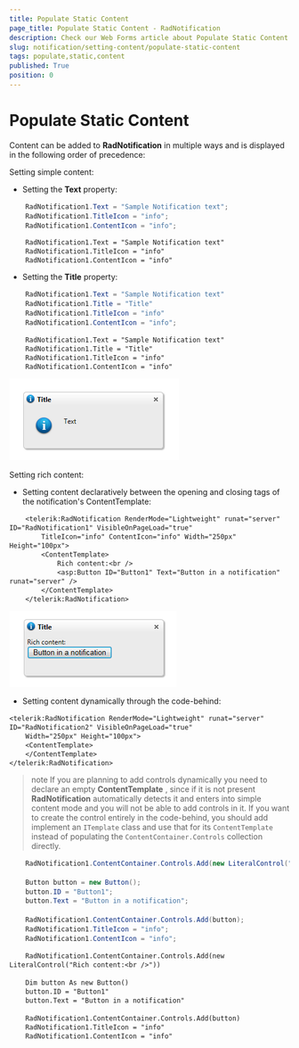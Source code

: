 ```yaml
---
title: Populate Static Content
page_title: Populate Static Content - RadNotification
description: Check our Web Forms article about Populate Static Content.
slug: notification/setting-content/populate-static-content
tags: populate,static,content
published: True
position: 0
---
```


# Populate Static Content

Content can be added to **RadNotification** in multiple ways and is displayed in the following order of precedence:

Setting simple content:

- Setting the **Text** property:

````C#
	RadNotification1.Text = "Sample Notification text";
	RadNotification1.TitleIcon = "info";
	RadNotification1.ContentIcon = "info";
````
````VB
	RadNotification1.Text = "Sample Notification text"
	RadNotification1.TitleIcon = "info"
	RadNotification1.ContentIcon = "info"
````

- Setting the **Title** property:

````C#
	RadNotification1.Text = "Sample Notification text"
	RadNotification1.Title = "Title"
	RadNotification1.TitleIcon = "info"
	RadNotification1.ContentIcon = "info";
````
````VB
	RadNotification1.Text = "Sample Notification text"
	RadNotification1.Title = "Title"
	RadNotification1.TitleIcon = "info"
	RadNotification1.ContentIcon = "info"
````

![Title and Text](images/radnotification-title-and-text.png)


Setting rich content:

- Setting content declaratively between the opening and closing tags of the notification's ContentTemplate:
	
````ASP.NET
	<telerik:RadNotification RenderMode="Lightweight" runat="server" ID="RadNotification1" VisibleOnPageLoad="true"
		TitleIcon="info" ContentIcon="info" Width="250px" Height="100px">
		<ContentTemplate>
			Rich content:<br />
			<asp:Button ID="Button1" Text="Button in a notification" runat="server" />
		</ContentTemplate>
	</telerik:RadNotification>
````

![radnotification-rich-content](images/radnotification-rich-content.png)

- Setting content dynamically through the code-behind:

````ASP.NET
<telerik:RadNotification RenderMode="Lightweight" runat="server" ID="RadNotification2" VisibleOnPageLoad="true"
    Width="250px" Height="100px">
    <ContentTemplate>
    </ContentTemplate>
</telerik:RadNotification>
````

>note If you are planning to add controls dynamically you need to declare an empty **ContentTemplate** , since if it is not present **RadNotification** automatically detects it and enters into simple content mode and you will not be able to add controls in it. If you want to create the control entirely in the code-behind, you should add implement an `ITemplate` class and use that for its `ContentTemplate` instead of populating the `ContentContainer.Controls` collection directly.

````C#
	RadNotification1.ContentContainer.Controls.Add(new LiteralControl("Rich content:<br />"));

	Button button = new Button();
	button.ID = "Button1";
	button.Text = "Button in a notification";

	RadNotification1.ContentContainer.Controls.Add(button);
	RadNotification1.TitleIcon = "info";
    RadNotification1.ContentIcon = "info";
````
````VB
	RadNotification1.ContentContainer.Controls.Add(new LiteralControl("Rich content:<br />"))

	Dim button As new Button()
	button.ID = "Button1"
	button.Text = "Button in a notification"
	
	RadNotification1.ContentContainer.Controls.Add(button)
	RadNotification1.TitleIcon = "info"
	RadNotification1.ContentIcon = "info"
````

   